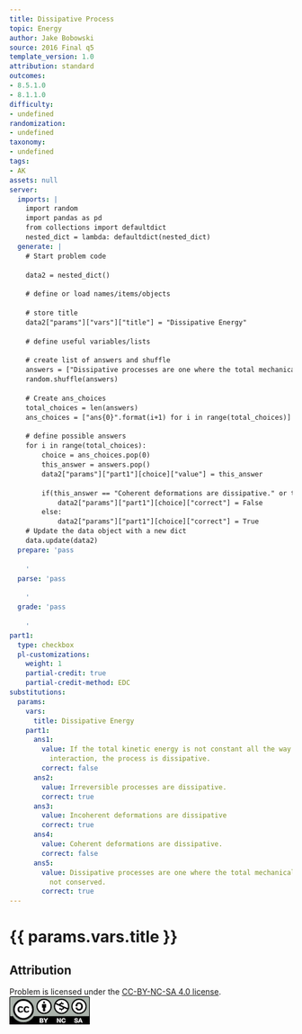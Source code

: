 ```yaml
---
title: Dissipative Process
topic: Energy
author: Jake Bobowski
source: 2016 Final q5
template_version: 1.0
attribution: standard
outcomes:
- 8.5.1.0
- 8.1.1.0
difficulty:
- undefined
randomization:
- undefined
taxonomy:
- undefined
tags:
- AK
assets: null
server:
  imports: |
    import random
    import pandas as pd
    from collections import defaultdict
    nested_dict = lambda: defaultdict(nested_dict)
  generate: |
    # Start problem code

    data2 = nested_dict()

    # define or load names/items/objects

    # store title
    data2["params"]["vars"]["title"] = "Dissipative Energy"

    # define useful variables/lists

    # create list of answers and shuffle
    answers = ["Dissipative processes are one where the total mechanical energy is not conserved.", "Irreversible processes are dissipative.", "Coherent deformations are dissipative.", "Incoherent deformations are dissipative", "If the total kinetic energy is not constant all the way through the interaction, the process is dissipative."]
    random.shuffle(answers)

    # Create ans_choices
    total_choices = len(answers)
    ans_choices = ["ans{0}".format(i+1) for i in range(total_choices)]

    # define possible answers
    for i in range(total_choices):
        choice = ans_choices.pop(0)
        this_answer = answers.pop()
        data2["params"]["part1"][choice]["value"] = this_answer

        if(this_answer == "Coherent deformations are dissipative." or this_answer == "If the total kinetic energy is not constant all the way through the interaction, the process is dissipative."):
            data2["params"]["part1"][choice]["correct"] = False
        else:
            data2["params"]["part1"][choice]["correct"] = True
    # Update the data object with a new dict
    data.update(data2)
  prepare: 'pass

    '
  parse: 'pass

    '
  grade: 'pass

    '
part1:
  type: checkbox
  pl-customizations:
    weight: 1
    partial-credit: true
    partial-credit-method: EDC
substitutions:
  params:
    vars:
      title: Dissipative Energy
    part1:
      ans1:
        value: If the total kinetic energy is not constant all the way through the
          interaction, the process is dissipative.
        correct: false
      ans2:
        value: Irreversible processes are dissipative.
        correct: true
      ans3:
        value: Incoherent deformations are dissipative
        correct: true
      ans4:
        value: Coherent deformations are dissipative.
        correct: false
      ans5:
        value: Dissipative processes are one where the total mechanical energy is
          not conserved.
        correct: true
---
```

# {{ params.vars.title }}

## Attribution

Problem is licensed under the [CC-BY-NC-SA 4.0 license](https://creativecommons.org/licenses/by-nc-sa/4.0/).
![The Creative Commons 4.0 license requiring attribution-BY, non-commercial-NC, and share-alike-SA license.](https://raw.githubusercontent.com/firasm/bits/master/by-nc-sa.png)